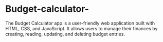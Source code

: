 # Budget-calculator-
The Budget Calculator app is a user-friendly web application built with HTML, CSS, and JavaScript. It allows users to manage their finances by creating, reading, updating, and deleting budget entries.
